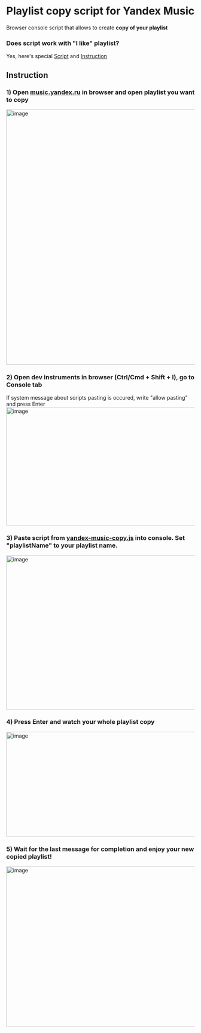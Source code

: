 # Playlist copy script for Yandex Music

Browser console script that allows to create **copy of your playlist**

### Does script work with "I like" playlist?
Yes, here's special [Script](./yandex-music-copy-i-like.js) and [Instruction](./copy-i-like-en.md)

## Instruction

### 1) Open [music.yandex.ru](https://music.yandex.ru) in browser and open playlist you want to copy
<img width="1048" height="682" alt="image" src="https://github.com/user-attachments/assets/68907b93-f957-4987-a487-91b11672a67b" />

### 2) Open dev instruments in browser (Ctrl/Cmd + Shift + I), go to Console tab
If system message about scripts pasting is occured, write "allow pasting" and press Enter
<img width="1275" height="316" alt="image" src="https://github.com/user-attachments/assets/8422b424-6c20-4faa-a9a0-90dba4616fb7" />

### 3) Paste script from [yandex-music-copy.js](./yandex-music-copy.js) into console. Set "playlistName" to your playlist name.
<img width="1158" height="412" alt="image" src="https://github.com/user-attachments/assets/13e69478-2187-412f-b5ee-f53ba446a89f" />

### 4) Press Enter and watch your whole playlist copy
<img width="1142" height="280" alt="image" src="https://github.com/user-attachments/assets/dacc375c-38eb-4bf8-99e6-1a8600fd0c61" />

### 5) Wait for the last message for completion and enjoy your new copied playlist!
<img width="709" height="428" alt="image" src="https://github.com/user-attachments/assets/805d6e7a-0444-45a3-a068-c47921a86f17" />
